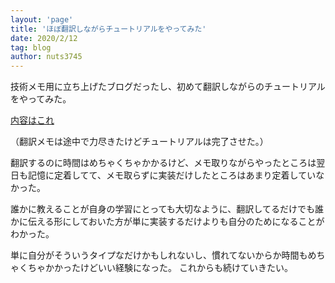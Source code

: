 ```yaml
---
layout: 'page'
title: 'ほぼ翻訳しながらチュートリアルをやってみた'
date: 2020/2/12
tag: blog
author: nuts3745
---
```


技術メモ用に立ち上げたブログだったし、初めて翻訳しながらのチュートリアルをやってみた。

[内容はこれ](https://nuts3745.github.io/2020/02/11/PetShopTutorial/)

（翻訳メモは途中で力尽きたけどチュートリアルは完了させた。）

翻訳するのに時間はめちゃくちゃかかるけど、メモ取りながらやったところは翌日も記憶に定着してて、メモ取らずに実装だけしたところはあまり定着していなかった。

誰かに教えることが自身の学習にとっても大切なように、翻訳してるだけでも誰かに伝える形にしておいた方が単に実装するだけよりも自分のためになることがわかった。

単に自分がそういうタイプなだけかもしれないし、慣れてないからか時間もめちゃくちゃかかったけどいい経験になった。
これからも続けていきたい。
